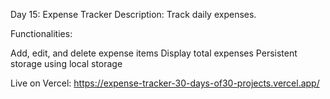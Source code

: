 Day 15: Expense Tracker
Description: Track daily expenses.

Functionalities:

Add, edit, and delete expense items
Display total expenses
Persistent storage using local storage

Live on Vercel:  https://expense-tracker-30-days-of30-projects.vercel.app/

